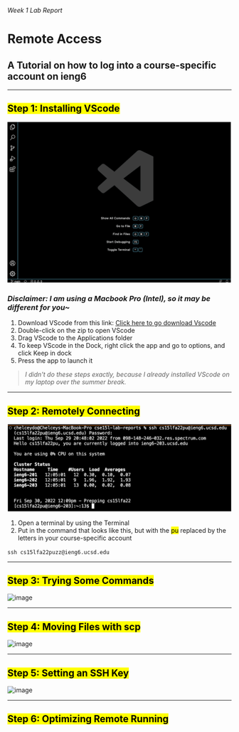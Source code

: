 *Week 1 Lab Report*
# **Remote Access**
## **A Tutorial on how to log into a course-specific account on ieng6**

***

## <mark >**Step 1: Installing VScode**</mark> 
![image](vscodeStartup.png)
### *Disclaimer: I am using a Macbook Pro (Intel), so it may be different for you~* ###

1. Download VScode from this link:
[Click here to go download Vscode](https://code.visualstudio.com/download)
2. Double-click on the zip to open VScode
3. Drag VScode to the Applications folder
4. To keep VScode in the Dock, right click the app and go to options, and click Keep in dock
5. Press the app to launch it

> *I didn't do these steps exactly, because I already installed VScode on my laptop over the summer break.* 

***
## <mark>**Step 2: Remotely Connecting**</mark>
![image](remotelyConnecting.png)

1. Open a terminal by using the Terminal 
2. Put in the command that looks like this, but with the <mark >pu</mark> replaced by the letters in your course-specific account

```ssh cs15lfa22puzz@ieng6.ucsd.edu```

***
## <mark>**Step 3: Trying Some Commands**</mark>
![image](tryingsomeCommands.png)

***
## <mark>**Step 4: Moving Files with scp**</mark>
![image](movingfileswithSCP.png)

***
## <mark>**Step 5: Setting an SSH Key**</mark>
![image](settinganSSHkey.png)

***
## <mark>**Step 6: Optimizing Remote Running**</mark>

